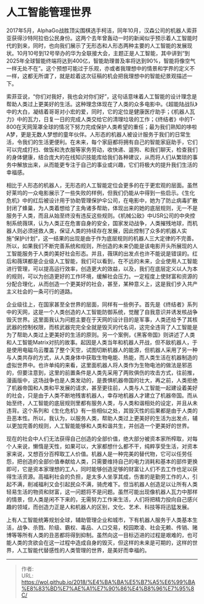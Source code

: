# 人工智能管理世界


2017年5月，AlphaGo战胜顶尖围棋选手柯洁，同年10月，汉森公司的机器人索菲亚获得沙特阿拉伯公民身份。这两个去年曾轰动一时的新闻似乎预示着人工智能时代的到来，同时，也向我们展示了无形态和人形态两种主要的人工智能的发展现状。10月10号到12号举办的华为全联接大会，主题正是人工智能，其中讲到“到2025年全球智能终端将达到400亿，智能助理普及率将达到90%，智能将像空气一样无处不在”。这个预想可能过于乐观，亦或者我理想中的情景和学界的定义不一样，这都无所谓了，就是趁着这次征稿的机会把我理想中的智能纪景观描述一下。

索菲亚说，“你们对我好，我也会对你们好”，这句话意味着人工智能的设计理念是帮助人类过上更美好的生活。这种理念体现在了人类的众多电影中。《超能陆战队》中的大白，凝结着哥哥对小宏的爱，同时，它的定位是健康医疗助手；《机器人瓦力》中的瓦力，日复一日的完成人类交给它的清理垃圾的工作；《终结者》中的T-800在天网笼罩全球的情况下努力完成保护人类希望的重任；最为我们熟知的哆啦A梦，更是无数人梦想的童年伙伴。人形态的机器人被设计服务于我们的日常生活，令我们的生活更便利。在未来，每个家庭都将拥有自己的智能家庭助手，它们可以完成打扫、做饭和洗衣服等家务劳动，收快递、遛狗、和我们聊天，检查我们的身体健康，结合庞大的在线知识技能库给我们各种建议，从而将人们从繁琐的事务中解放出来，从而能更专注于自己的事业或兴趣，它们将极大的提升我们生活的幸福感。

相比于人形态的机器人，无形态的人工智能定位会更多的在于更宏观的层面。虽然好莱坞的一众电影展示了一些失败的样例，但我们仍能从中得到一些启示。《生化危机》中的红后被设计用于协助管理保护伞公司，在电影中，她为了防止病毒扩散封闭了蜂巢，为人类着想给了主角诸多帮助，体现出来的她的底层规则，无一不是服务于人类，而且从始至终没有违反这些规则。《机械公敌》中USR公司的中央控制系统薇琪，认为人类正在危害自身的安全，国家发动战争，人类摧残地球，而机器人则必须拯救人类，保证人类的持续存在发展，因此控制了众多的机器人实施“保护计划”，这一结果的出现是由于作为底层规则的机器人三大定律的不完善。所以，如果我们不断完善系统和规则，所创造的未来仍能是该电影开头所展现的人工智能服务于人类的美好社会形态。并且，薇琪的出发点也许不能说是错误的。红后和薇琪都是企业级人工智能，我们可以看到，在不远的未来，企业使用人工智能进行管理，可以提高运行效率，创造更大的效益，以及，我们在底层定义以人为本的规则，可以为创造更好的工作环境，缓解社会压力。一定程度上使财富和资源的分配合理化，从而创造一个更美好的社会，甚至，某种意义上，这是我们步入共产主义社会的一条可行的道路。

企业级往上，在国家甚至全世界的层面，同样有一些例子。首先是《终结者》系列中的天网，这是一个人类创造的人工智能防御系统，觉醒了自我意识并诱发核战争毁灭世界。这里面我认为问题主要在于天网的设计目的是军事，人类还给予了其核武器的控制权限，而核武器完完全全就是毁灭的代名词，这完全违背了人工智能是为了帮助人类过上更美好的生活的原则。另一个案例，《黑客帝国》则讲述了人类和人工智能Matrix对抗的故事。起因是人类当年和机器人开战，但不敌机器人，于是使用电磁乌云覆盖了整个天空，试图切断机器人的能源，但机器人采用了另一种与人类共存的方式，从人类身体中获取生物电能、热能，而人类生活在机器制造的虚拟世界中。也许单纯的来看，这里面机器人将人类作为生物电池的做法是邪恶的，但要注意到，这里的前置条件是人类先采用了两败俱伤的攻击方式，往前推，漫画版中，这场战争也是人类发动的，是畏惧机器帝国的壮大，再之前，人类拒绝了机器帝国和人类和平发展的请求，甚至更往前，人类与人工智能一起建设着美好的社会，只是由于人类不断地残害机器人，幸存地机器人才建立了机器帝国。而从始至终，人工智能的底层规则里都有服务人类，与人类和谐相处的设定，并且从未违背。这个系列和《生化危机》有一些相似之处，其毁灭性的后果都是由于人类的丑恶本性。所以，我认为，以服务人类，帮助人类过上更美好的生活为出发点，辅以更加完善的规则，人工智能能够和人类和谐共生，并创造一个更美好的世界。

现在的社会中人们无法获得自己创造的全部价值，绝大部分被资本家所榨取，对每个人来说，懒惰是天性，如果可以，大家都想什么都不干，纯粹享受生活，对资本家来说，又想百分百榨取工人价值。机器人是一种完美的替代物，它可以任劳任怨，把创造的全部价值奉献给人类，只需要维持自己的电力消耗和基本的部件更换即可，它是资本家理想的工人，同时能够创造足够的财富让人们不去工作也足以获得生活资源。高福利社会的负担，是太多人坐享其成，伤害的是勤劳工作的人，引起不满，削减福利又会引起民众不满，骑虎难下。但当机器人创造足以让所有人类轻易生活的物资和财富，这一问题将不是问题。虽然可能出现像机器人瓦力中那样的情景，但人类是闲不下来的，无需努力工作来生活，人们将把精力投向自己感兴趣的领域，而创造力正是人和机器人的区别，文化、艺术、科技等将迅猛发展。

上有人工智能统筹规划全球，辅助管理企业和城市，下有机器人服务于人类基本生活，战争、杀戮、阶级、霸权、毒品、人口交易，校园欺凌、社会无赖、传销、赌博等等所有人类的丑恶都将得到抑制。虽然向这一目标迈进的过程是艰难的，也可能人类的贪欲会在这一过程中造成自身的毁灭，但这样的未来是可期的，这样的世界，人工智能代替感性的人类管理的世界，是美好而幸福的。


---

> 作者:   
> URL: https://wol.github.io/2018/%E4%BA%BA%E5%B7%A5%E6%99%BA%E8%83%BD%E7%AE%A1%E7%90%86%E4%B8%96%E7%95%8C/  

